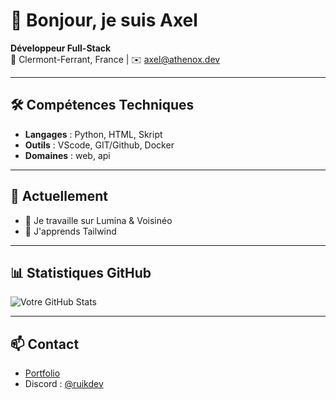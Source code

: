 # 👋 Bonjour, je suis Axel

**Développeur Full-Stack**  
📍 Clermont-Ferrant, France | ✉️ axel@athenox.dev

---

## 🛠️ **Compétences Techniques**
- **Langages** : Python, HTML, Skript
- **Outils** : VScode, GIT/Github, Docker
- **Domaines** : web, api

---

## 🌱 **Actuellement**
- 🔭 Je travaille sur Lumina & Voisinéo
- 🌱 J'apprends Tailwind

---

## 📊 **Statistiques GitHub**
![Votre GitHub Stats](https://github-readme-stats.vercel.app/api?username=ruikdev&show_icons=true&theme=dark)

---

## 📫 **Contact**
- [Portfolio](https://ruikdev.github.io)
- Discord : [@ruikdev](https://discord.com/users/927137288763342868)
